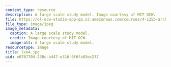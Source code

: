 ```yaml
---
content_type: resource
description: A large scale study model. Image courtesy of MIT OCW.
file: https://ol-ocw-studio-app-qa.s3.amazonaws.com/courses/4-125b-architecture-studio-building-in-landscapes-fall-2005/e0787704238cb447e3169f6fa83ec2f7_lee4.jpg
file_type: image/jpeg
image_metadata:
  caption: A large scale study model.
  credit: Image courtesy of MIT OCW.
  image-alt: A large scale study model.
resourcetype: Image
title: lee4.jpg
uid: e0787704-238c-b447-e316-9f6fa83ec2f7
---
```

